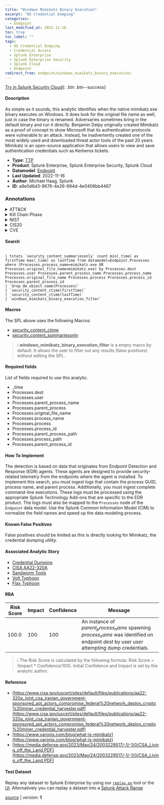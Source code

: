 ```yaml
---
title: "Windows Mimikatz Binary Execution"
excerpt: "OS Credential Dumping"
categories:
  - Endpoint
last_modified_at: 2022-11-16
toc: true
toc_label: ""
tags:
  - OS Credential Dumping
  - Credential Access
  - Splunk Enterprise
  - Splunk Enterprise Security
  - Splunk Cloud
  - Endpoint
redirect_from: endpoint/windows_mimikatz_binary_execution/
---
```




[Try in Splunk Security Cloud](https://www.splunk.com/en_us/cyber-security.html){: .btn .btn--success}

#### Description

As simple as it sounds, this analytic identifies when the native mimikatz.exe binary executes on Windows. It does look for the original file name as well, just in case the binary is renamed. Adversaries sometimes bring in the default binary and run it directly. Benjamin Delpy originally created Mimikatz as a proof of concept to show Microsoft that its authentication protocols were vulnerable to an attack. Instead, he inadvertently created one of the most widely used and downloaded threat actor tools of the past 20 years. Mimikatz is an open-source application that allows users to view and save authentication credentials such as Kerberos tickets.

- **Type**: [TTP](https://github.com/splunk/security_content/wiki/Detection-Analytic-Types)
- **Product**: Splunk Enterprise, Splunk Enterprise Security, Splunk Cloud
- **Datamodel**: [Endpoint](https://docs.splunk.com/Documentation/CIM/latest/User/Endpoint)
- **Last Updated**: 2022-11-16
- **Author**: Michael Haag, Splunk
- **ID**: a9e0d6d3-9676-4e26-994d-4e0406bb4467

### Annotations
<details>
  <summary>ATT&CK</summary>

<div markdown="1">

#### [ATT&CK](https://attack.mitre.org/)

| ID          | Technique   | Tactic         |
| ----------- | ----------- |--------------- |
| [T1003](https://attack.mitre.org/techniques/T1003/) | OS Credential Dumping | Credential Access |

</div>
</details>


<details>
  <summary>Kill Chain Phase</summary>

<div markdown="1">

* Exploitation


</div>
</details>


<details>
  <summary>NIST</summary>

<div markdown="1">

* DE.CM



</div>
</details>

<details>
  <summary>CIS20</summary>

<div markdown="1">

* CIS 10



</div>
</details>

<details>
  <summary>CVE</summary>

<div markdown="1">


</div>
</details>


#### Search

```

| tstats `security_content_summariesonly` count min(_time) as firstTime max(_time) as lastTime from datamodel=Endpoint.Processes where (Processes.process_name=mimikatz.exe OR Processes.original_file_name=mimikatz.exe) by Processes.dest Processes.user Processes.parent_process_name Processes.process_name Processes.original_file_name Processes.process Processes.process_id Processes.parent_process_id 
| `drop_dm_object_name(Processes)` 
| `security_content_ctime(firstTime)` 
| `security_content_ctime(lastTime)` 
| `windows_mimikatz_binary_execution_filter`
```

#### Macros
The SPL above uses the following Macros:
* [security_content_ctime](https://github.com/splunk/security_content/blob/develop/macros/security_content_ctime.yml)
* [security_content_summariesonly](https://github.com/splunk/security_content/blob/develop/macros/security_content_summariesonly.yml)

> :information_source:
> **windows_mimikatz_binary_execution_filter** is a empty macro by default. It allows the user to filter out any results (false positives) without editing the SPL.



#### Required fields
List of fields required to use this analytic.
* _time
* Processes.dest
* Processes.user
* Processes.parent_process_name
* Processes.parent_process
* Processes.original_file_name
* Processes.process_name
* Processes.process
* Processes.process_id
* Processes.parent_process_path
* Processes.process_path
* Processes.parent_process_id



#### How To Implement
The detection is based on data that originates from Endpoint Detection and Response (EDR) agents. These agents are designed to provide security-related telemetry from the endpoints where the agent is installed. To implement this search, you must ingest logs that contain the process GUID, process name, and parent process. Additionally, you must ingest complete command-line executions. These logs must be processed using the appropriate Splunk Technology Add-ons that are specific to the EDR product. The logs must also be mapped to the `Processes` node of the `Endpoint` data model. Use the Splunk Common Information Model (CIM) to normalize the field names and speed up the data modeling process.
#### Known False Positives
False positives should be limited as this is directly looking for Mimikatz, the credential dumping utility.

#### Associated Analytic Story
* [Credential Dumping](/stories/credential_dumping)
* [CISA AA22-320A](/stories/cisa_aa22-320a)
* [Sandworm Tools](/stories/sandworm_tools)
* [Volt Typhoon](/stories/volt_typhoon)
* [Flax Typhoon](/stories/flax_typhoon)




#### RBA

| Risk Score  | Impact      | Confidence   | Message      |
| ----------- | ----------- |--------------|--------------|
| 100.0 | 100 | 100 | An instance of $parent_process_name$ spawning $process_name$ was identified on endpoint $dest$ by user $user$ attempting dump credentials. |


> :information_source:
> The Risk Score is calculated by the following formula: Risk Score = (Impact * Confidence/100). Initial Confidence and Impact is set by the analytic author.


#### Reference

* [https://www.cisa.gov/uscert/sites/default/files/publications/aa22-320a_joint_csa_iranian_government-sponsored_apt_actors_compromise_federal%20network_deploy_crypto%20miner_credential_harvester.pdf](https://www.cisa.gov/uscert/sites/default/files/publications/aa22-320a_joint_csa_iranian_government-sponsored_apt_actors_compromise_federal%20network_deploy_crypto%20miner_credential_harvester.pdf)
* [https://www.varonis.com/blog/what-is-mimikatz](https://www.varonis.com/blog/what-is-mimikatz)
* [https://media.defense.gov/2023/May/24/2003229517/-1/-1/0/CSA_Living_off_the_Land.PDF](https://media.defense.gov/2023/May/24/2003229517/-1/-1/0/CSA_Living_off_the_Land.PDF)



#### Test Dataset
Replay any dataset to Splunk Enterprise by using our [`replay.py`](https://github.com/splunk/attack_data#using-replaypy) tool or the [UI](https://github.com/splunk/attack_data#using-ui).
Alternatively you can replay a dataset into a [Splunk Attack Range](https://github.com/splunk/attack_range#replay-dumps-into-attack-range-splunk-server)




[*source*](https://github.com/splunk/security_content/tree/develop/detections/endpoint/windows_mimikatz_binary_execution.yml) \| *version*: **1**